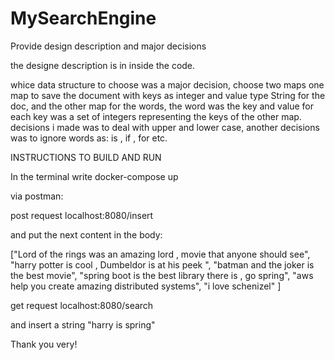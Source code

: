 # MySearchEngine

Provide design description and major decisions

the designe description is in inside the code.

whice data structure to choose was a major decision,
choose two maps one map to save the document with keys as integer and value type String for the doc,
and the other map for the words, the word was the key and value for each key was a set of integers representing the keys of the other map. 
decisions i made was to deal with upper and lower case, another decisions was to ignore words as: is , if , for etc.


INSTRUCTIONS TO BUILD AND RUN 


In the terminal write docker-compose up 

via postman:


  post request
localhost:8080/insert                                 

and put the next content in the body:

["Lord of the rings was an amazing lord , movie that anyone should see",
	"harry potter is cool , Dumbeldor is at his peek ",
 "batman and the joker is the best movie",
 "spring boot is  the best library there is , go spring",
 "aws help you create amazing distributed systems",
 "i love schenizel"
]

 get request
localhost:8080/search                        

and insert a string "harry is spring"

Thank you very!
